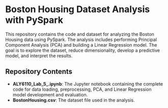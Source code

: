 # Boston Housing Dataset Analysis with PySpark

This repository contains the code and dataset for analyzing the Boston Housing data using PySpark. The analysis includes performing Principal Component Analysis (PCA) and building a Linear Regression model. The goal is to explore the dataset, reduce dimensionality, develop a predictive model, and interpret the results.

## Repository Contents

- **ALY6110_Lab_5_.ipynb**: The Jupyter notebook containing the complete code for data loading, preprocessing, PCA, and Linear Regression model development and evaluation.
- **BostonHousing.csv**: The dataset file used in the analysis.
